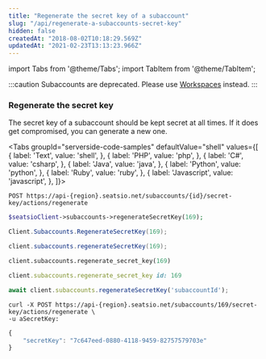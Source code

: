 ```yaml
---
title: "Regenerate the secret key of a subaccount"
slug: "/api/regenerate-a-subaccounts-secret-key"
hidden: false
createdAt: "2018-08-02T10:18:29.569Z"
updatedAt: "2021-02-23T13:13:23.966Z"
---
```


import Tabs from '@theme/Tabs';
import TabItem from '@theme/TabItem';


:::caution 
Subaccounts are deprecated. Please use [Workspaces](/docs/api/workspaces)  instead.
:::

### Regenerate the secret key

The secret key of a subaccount should be kept secret at all times. If it does get compromised, you can generate a new one. 



<Tabs 
  groupId="serverside-code-samples"
  defaultValue="shell"
  values={[
{ label: 'Text', value: 'shell', },
{ label: 'PHP', value: 'php', },
{ label: 'C#', value: 'csharp', },
{ label: 'Java', value: 'java', },
{ label: 'Python', value: 'python', },
{ label: 'Ruby', value: 'ruby', },
{ label: 'Javascript', value: 'javascript', },
]}>
<TabItem value='shell'>

```shell
POST https://api-{region}.seatsio.net/subaccounts/{id}/secret-key/actions/regenerate
```

</TabItem>
<TabItem value='php'>

```php
$seatsioClient->subaccounts->regenerateSecretKey(169);
```

</TabItem>
<TabItem value='csharp'>

```csharp
Client.Subaccounts.RegenerateSecretKey(169);
```

</TabItem>
<TabItem value='java'>

```java
client.subaccounts.regenerateSecretKey(169);
```

</TabItem>
<TabItem value='python'>

```python
client.subaccounts.regenerate_secret_key(169)
```

</TabItem>
<TabItem value='ruby'>

```ruby
client.subaccounts.regenerate_secret_key id: 169
```

</TabItem>
<TabItem value='javascript'>

```javascript
await client.subaccounts.regenerateSecretKey('subaccountId');
```

</TabItem>
</Tabs>





```shell
curl -X POST https://api-{region}.seatsio.net/subaccounts/169/secret-key/actions/regenerate \
-u aSecretKey:
```



```javascript
{
    "secretKey": "7c647eed-0880-4118-9459-82757579703e"
}
```

